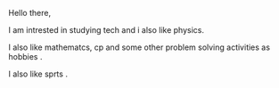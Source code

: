 Hello there,

I am intrested in studying tech and i also like physics.

I also like mathematcs, cp and some other problem solving activities as hobbies .

I also like sprts . 
